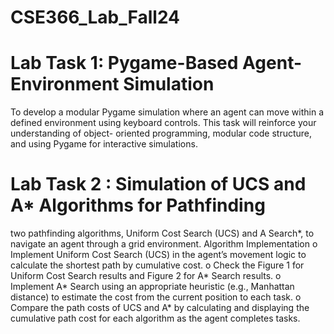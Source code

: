 # CSE366_Lab_Fall24
# Lab Task 1: Pygame-Based Agent-Environment Simulation
To develop a modular Pygame simulation where an agent can move within a defined environment using keyboard controls. This task will reinforce your understanding of object- oriented programming, modular code structure, and using Pygame for interactive simulations.
# Lab Task 2 : Simulation of UCS and A* Algorithms for Pathfinding
two pathfinding algorithms, Uniform Cost Search (UCS) and A Search*, to navigate an agent through a grid environment. 
Algorithm Implementation
o Implement Uniform Cost Search (UCS) in the agent’s movement logic to calculate
the shortest path by cumulative cost.
o Check the Figure 1 for Uniform Cost Search results and Figure 2 for A* Search
results.
o Implement A* Search using an appropriate heuristic (e.g., Manhattan distance) to
estimate the cost from the current position to each task.
o Compare the path costs of UCS and A* by calculating and displaying the cumulative
path cost for each algorithm as the agent completes tasks.

